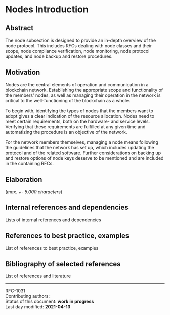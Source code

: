 #  Nodes Introduction

## Abstract

The node subsection is designed to provide an in-depth overview of the node protocol. This includes RFCs dealing with node classes and their scope, node compliance verification, node monitoring, node protocol updates, and node backup and restore procedures.

## Motivation

Nodes are the central elements of operation and communication in a blockchain network. Establishing the appropriate scope and functionality of the members' nodes, as well as managing their operation in the network is critical to the well-functioning of the blockchain as a whole.

To begin with, identifying the types of nodes that the members want to adopt gives a clear indication of the resource allocation. Nodes need to meet certain requirements, both on the hardware- and service levels. Verifying that these requirements are fulfilled at any given time and automatizing the procedure is an objective of the network.

For the network members themselves, managing a node means following the guidelines that the network has set up, which includes updating the protocol and of the related software. Further considerations on backing up and restore options of node keys deserve to be mentioned and are included in the containing RFCs.
    
## Elaboration

(*max. +- 5.000 characters*)
    
## Internal references and dependencies

Lists of internal references and dependencies 
    
## References to best practice, examples  

List of references to best practice, examples 
	
## Bibliography of selected references

List of references and literature

________

RFC-1031   
Contributing authors:    
Status of this document: **work in progress**  
Last day modified: **2021-04-13**
